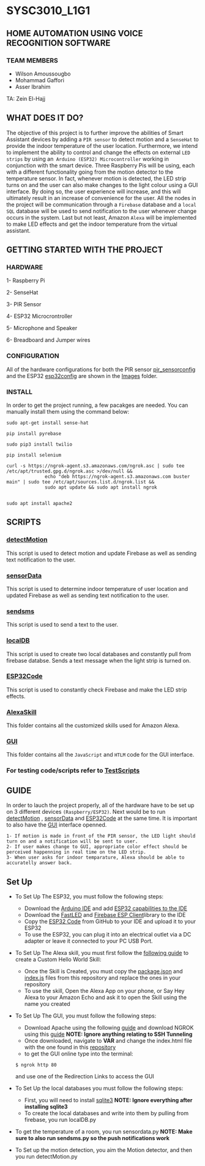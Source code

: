 # SYSC3010_L1G1

## HOME AUTOMATION USING VOICE RECOGNITION SOFTWARE

### TEAM MEMBERS
- Wilson Amoussougbo
- Mohammad Gaffori
- Asser Ibrahim

TA: Zein El-Hajj

## WHAT DOES IT DO?
The objective of this project is to further improve the abilities of Smart Assistant devices by adding a ```PIR sensor``` to detect motion and a ```SenseHat``` to provide the indoor temperature of the user location. Furthermore, we intend to implement the ability to control and change the effects on external ```LED strips``` by using an``` Arduino (ESP32) Microcontroller``` working in conjunction with the smart device. Three Raspberry Pis will be using, each with a different functionality going from the motion detector to the temperature sensor. In fact, whenever motion is detected, the LED strip turns on and the user can also make changes to the light colour using a GUI interface. By doing so, the user experience will increase, and this will ultimately result in an increase of convenience for the user. All the nodes in the project will be communication through a ```Firebase``` database and a ```local SQL``` database will be used to send notification to the user whenever change occurs in the system. Last but not least, Amazon ```Alexa``` will be implemented to make LED effects and get the indoor temperature from the virtual assistant.

## GETTING STARTED WITH THE PROJECT

### HARDWARE
1- Raspberry Pi

2- SenseHat

3- PIR Sensor

4- ESP32 Microcrontroller

5- Microphone and Speaker

6- Breadboard and Jumper wires

### CONFIGURATION
All of the hardware configurations for both the PIR sensor [pir_sensorconfig](Images) and the ESP32 [esp32config](Images) are shown in the [Images](Images) folder.

### INSTALL
In order to get the project running, a few pacakges are needed. You can manually install them  using the command below:
```
sudo apt-get install sense-hat
```
```
pip install pyrebase
```
```
sudo pip3 install twilio
```
```
pip install selenium
```
```
curl -s https://ngrok-agent.s3.amazonaws.com/ngrok.asc | sudo tee /etc/apt/trusted.gpg.d/ngrok.asc >/dev/null &&
              echo "deb https://ngrok-agent.s3.amazonaws.com buster main" | sudo tee /etc/apt/sources.list.d/ngrok.list &&
              sudo apt update && sudo apt install ngrok   
              
```
```
sudo apt install apache2 
```

## SCRIPTS

### [detectMotion](ProjectScripts)
This script is used to detect motion and update Firebase as well as sending text notification to the user.
### [sensorData](ProjectScripts)
This script is used to determine indoor temperature of user location and updated Firebase as well as sending text notification to the user.
### [sendsms](ProjectScripts)
This script is used to send a text to the user.
### [localDB](ProjectScripts)
This script is used to create two local databases and constantly pull from firebase databse. Sends a text message when the light strip is turned on.
### [ESP32Code](ESP32Code)
This script is used to constantly check Firebase and make the LED strip effects.
### [AlexaSkill](AlexaSkill)
This folder contains all the customized skills used for Amazon Alexa.
### [GUI](GUI)
This folder contains all the ```JavaScript``` and ```HTLM``` code for the GUI interface.

### For testing code/scripts refer to [TestScripts](TestScripts)


## GUIDE
In order to lauch the project properly, all of the hardware have to be set up on 3 different devices ```(Raspberry/ESP32)```. Next would be to run [detectMotion](ProjectScripts) , [sensorData](ProjectScripts) and [ESP32Code](ESP32Code) at the same time. It is important to also have the [GUI](GUI) interface openned. 
```
1- If motion is made in front of the PIR sensor, the LED light should turn on and a notification will be sent to user.
2- If user makes change to GUI, appropriate color effect should be perceived happenning in real time on the LED strip.
3- When user asks for indoor temparature, Alexa should be able to accuratelly answer back.
```

## Set Up 

- To Set Up The ESP32, you must follow the following steps:
  - Download the [Arduino IDE](https://www.circuitbasics.com/arduino-basics-installing-software/) and add [ESP32 capabilities to the IDE](https://randomnerdtutorials.com/installing-the-esp32-board-in-arduino-ide-windows-instructions/)
  - Download the [FastLED](https://www.ardu-badge.com/FastLED) and [Firebase ESP Client](https://github.com/mobizt/Firebase-ESP-Client)library to the IDE 
  - Copy the [ESP32 Code](https://github.com/mohammadsen/SYSC3010_L1G1/blob/Master/ESP32Code/L1G1_ESP32.ino) from GitHub to your IDE and upload it to your                 ESP32
  - To use the ESP32, you can plug it into an electrical outlet via a DC adapter or leave it connected to your PC USB Port.
- To Set Up The Alexa skill, you must first follow the [following guide](https://developer.amazon.com/en-US/docs/alexa/custom-skills/steps-to-build-a-custom-skill.html) to create a Custom Hello World Skill: 
    - Once the Skill is Created, you must copy the [package.json](https://github.com/mohammadsen/SYSC3010_L1G1/blob/Master/AlexaSkill/lambda/package.json) and [index.js](https://github.com/mohammadsen/SYSC3010_L1G1/blob/Master/AlexaSkill/lambda/index.js) files from this repository and replace the ones in your repository
    - To use the skill, Open the Alexa App on your phone, or Say Hey Alexa to your Amazon Echo and ask it to open the Skill using the name you created
- To Set Up The GUI, you must follow the following steps: 
    - Download Apache using the following [guide](https://pimylifeup.com/raspberry-pi-apache/) and download NGROK using this [guide](https://medium.com/@gaelollivier/connect-to-your-raspberry-pi-from-anywhere-using-ngrok-801e9fd1dd46) **NOTE: Ignore anything relating to SSH Tunneling**
    - Once downloaded, navigate to **VAR** and change the index.html file with the one found in this [repository](https://github.com/mohammadsen/SYSC3010_L1G1/blob/Master/GUI/index.html) 
    - to get the GUI online type into the terminal:
    ```
    $ ngrok http 80
    ```
    and use one of the Redirection Links to access the GUI

- To Set Up the local databases you must follow the following steps:
    - First, you will need to install [sqlite3](https://iotbytes.wordpress.com/sqlite-db-on-raspberry-pi/)        **NOTE: Ignore everything after installing sqlite3** 
    - To create the local databases and write into them by pulling from firebase, you run localDB.py
- To get the temperature of a room, you run sensordata.py **NOTE: Make sure to also run sendsms.py so the push notifications work**
- To Set up the motion detection, you aim the Motion detector, and then you run detectMotion.py

  

